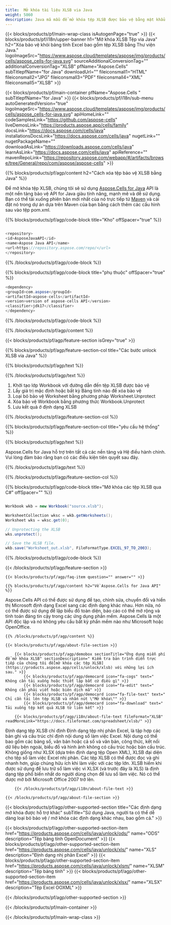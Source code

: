 ```yaml
---
title:  Mở khóa tài liệu XLSB via Java
weight: 5860
description: Java mã mẫu để mở khóa tệp XLSB được bảo vệ bằng mật khẩu trên Java Môi trường thời gian chạy cho Ứng dụng JSP/JSF và Ứng dụng máy tính để bàn.
---
```

{{< blocks/products/pf/main-wrap-class isAutogenPage="true" >}}
{{< blocks/products/pf/i18n/upper-banner h1="Mở khóa XLSB Tệp via Java" h2="Xóa bảo vệ khỏi bảng tính Excel bao gồm tệp XLSB bằng Thư viện Java." logoImageSrc="https://www.aspose.cloud/templates/aspose/img/products/cells/aspose_cells-for-java.svg" sourceAdditionalConversionTag="" additionalConversionTag="XLSB" pfName="Aspose.Cells" subTitlepfName="for Java" downloadUrl="" fileiconsmall1="HTML" fileiconsmall2="JPG" fileiconsmall3="PDF" fileiconsmall4="XML" fileiconsmall5="XLSB" >}}

{{< blocks/products/pf/main-container pfName="Aspose.Cells " subTitlepfName="for Java" >}}
{{< blocks/products/pf/i18n/sub-menu autoGeneratedVersion="true" logoImageSrc="https://www.aspose.cloud/templates/aspose/img/products/cells/aspose_cells-for-java.svg" apiHomeLink="" codeSamplesLink="https://github.com/aspose-cells" liveDemosLink="https://products.aspose.app/cells/family" docsLink="https://docs.aspose.com/cells/java" installationsDocsLink="https://docs.aspose.com/cells/java" nugetLink="" nugetPackageName="" downloadAsLink="https://downloads.aspose.com/cells/java" learnAsLink="https://docs.aspose.com/cells/java" apiReference="" mavenRepoLink="https://repository.aspose.com/webapp/#/artifacts/browse/tree/General/repo/com/aspose/aspose-cells" >}}

{{% blocks/products/pf/agp/content h2="Cách xóa tệp bảo vệ XLSB bằng Java" %}}

 Để mở khóa tệp XLSB, chúng tôi sẽ sử dụng
 [Aspose.Cells for Java](https://products.aspose.com/cells/java) 
API là một nền tảng bảo vệ API for Java giàu tính năng, mạnh mẽ và dễ sử dụng. Bạn có thể tải xuống phiên bản mới nhất của nó trực tiếp từ
 [Maven](https://repository.aspose.com/webapp/#/artifacts/browse/tree/General/repo/com/aspose/aspose-cells) 
 và cài đặt nó trong dự án dựa trên Maven của bạn bằng cách thêm các cấu hình sau vào tệp pom.xml.

{{% blocks/products/pf/agp/code-block title="Kho" offSpacer="true" %}}

```cs

<repository>
<id>AsposeJavaAPI</id>
<name>Aspose Java API</name>
<url>https://repository.aspose.com/repo/</url>
</repository>

```

{{% /blocks/products/pf/agp/code-block %}}

{{% blocks/products/pf/agp/code-block title="phụ thuộc" offSpacer="true" %}}

```cs
<dependency>
<groupId>com.aspose</groupId>
<artifactId>aspose-cells</artifactId>
<version>version of aspose-cells API</version>
<classifier>jdk17</classifier>
</dependency>

```

{{% /blocks/products/pf/agp/code-block %}}

{{% /blocks/products/pf/agp/content %}}

{{< blocks/products/pf/agp/feature-section isGrey="true" >}}

{{% blocks/products/pf/agp/feature-section-col title="Các bước unlock XLSB via Java" %}}

{{% blocks/products/pf/agp/text %}}

{{% /blocks/products/pf/agp/text %}}

1.  Khởi tạo lớp Workbook với đường dẫn đến tệp XLSB được bảo vệ
1.  Lấy giá trị mặc định hoặc bất kỳ Bảng tính nào để xóa bảo vệ
1.  Loại bỏ bảo vệ Worksheet bằng phương pháp Worksheet.Unprotect
1.  Xóa bảo vệ Workbook bằng phương thức Workbook.Unprotect
1.  Lưu kết quả ở định dạng XLSB

{{% /blocks/products/pf/agp/feature-section-col %}}

{{% blocks/products/pf/agp/feature-section-col title="yêu cầu hệ thống" %}}

{{% blocks/products/pf/agp/text %}}

 Aspose.Cells for Java hỗ trợ trên tất cả các nền tảng và Hệ điều hành chính. Vui lòng đảm bảo rằng bạn có các điều kiện tiên quyết sau đây.

{{% /blocks/products/pf/agp/text %}}

{{% /blocks/products/pf/agp/feature-section-col %}}

{{% blocks/products/pf/agp/code-block title="Mở khóa các tệp XLSB qua C#" offSpacer="" %}}

```cs

Workbook wkb = new Workbook("source.xlsb");

WorksheetCollection wksc = wkb.getWorksheets();
Worksheet wks = wksc.get(0);

// Unprotecting the XLSB
wks.unprotect();

// Save the XLSB file.
wkb.save("Worksheet_out.xlsb", FileFormatType.EXCEL_97_TO_2003);

```

{{% /blocks/products/pf/agp/code-block %}}

{{< /blocks/products/pf/agp/feature-section >}}

    {{< blocks/products/pf/agp/faq-item question="" answer="" >}}
 

<!-- aboutfile Starts -->

    {{% blocks/products/pf/agp/content h2="Về Aspose.Cells for Java API" %}}

 Aspose.Cells API có thể được sử dụng để tạo, chỉnh sửa, chuyển đổi và hiển thị Microsoft định dạng Excel sang các định dạng khác nhau. Hơn nữa, nó có thể được sử dụng để lập biểu đồ toàn diện, báo cáo có thể mở rộng và tính toán đáng tin cậy trong các ứng dụng phần mềm. Aspose.Cells là một API độc lập và nó không yêu cầu bất kỳ phần mềm nào như Microsoft hoặc OpenOffice.



    {{% /blocks/products/pf/agp/content %}}

    {{< blocks/products/pf/agp/about-file-section >}}

        {{< blocks/products/pf/agp/demobox sectionTitle="Ứng dụng miễn phí để mở khóa XLSB" sectionDescription=" Kiểm tra bản trình diễn trực tiếp của chúng tôi để[mở khóa các tệp XLSB](https://products.aspose.app/cells/unlock/xlsb) với những lợi ích sau." >}}
            {{< blocks/products/pf/agp/democard icon="fa-cogs" text=" Không cần tải xuống hoặc thiết lập bất cứ điều gì" >}}
            {{< blocks/products/pf/agp/democard icon="fa-edit" text=" Không cần phải viết hoặc biên dịch mã" >}}
            {{< blocks/products/pf/agp/democard icon="fa-file-text" text=" Chỉ cần tải lên tệp XLSB và nhấn nút \"Mở khóa\"" >}}
            {{< blocks/products/pf/agp/democard icon="fa-download" text=" Tải xuống tệp kết quả XLSB từ liên kết" >}}

        {{< blocks/products/pf/agp/i18n/about-file-text fileFormat="XLSB" readMoreLink="https://docs.fileformat.com/spreadsheet/xlsb/" >}}
Định dạng tệp XLSB chỉ định Định dạng tệp nhị phân Excel, là tập hợp các bản ghi và cấu trúc chỉ định nội dung sổ làm việc Excel. Nội dung có thể bao gồm các bảng số, văn bản hoặc cả số và văn bản, công thức, kết nối dữ liệu bên ngoài, biểu đồ và hình ảnh không có cấu trúc hoặc bán cấu trúc. Không giống như XLSX (dựa trên định dạng tệp Open XML), XLSB đại diện cho tệp sổ làm việc Excel nhị phân. Các tệp XLSB có thể được đọc và ghi nhanh hơn, giúp chúng hữu ích khi làm việc với các tệp lớn. XLSB hiếm khi được sử dụng để lưu trữ sổ làm việc vì XLSX (và trước đây là XLS) là định dạng tệp phổ biến nhất do người dùng chọn để lưu sổ làm việc. Nó có thể được mở bởi Microsoft Office 2007 trở lên.

        {{< /blocks/products/pf/agp/i18n/about-file-text >}}

    {{< /blocks/products/pf/agp/about-file-section >}}

<!-- aboutfile Ends -->

{{< blocks/products/pf/agp/other-supported-section title="Các định dạng mở khóa được hỗ trợ khác" subTitle="Sử dụng Java, người ta có thể dễ dàng loại bỏ bảo vệ / mở khóa các định dạng khác nhau, bao gồm cả." >}}

{{< blocks/products/pf/agp/other-supported-section-item href="https://products.aspose.com/cells/java/unlock/ods/" name="ODS" description="Tệp bảng tính OpenDocument" >}}
{{< blocks/products/pf/agp/other-supported-section-item href="https://products.aspose.com/cells/java/unlock/xls/" name="XLS" description="Định dạng nhị phân Excel" >}}
{{< blocks/products/pf/agp/other-supported-section-item href="https://products.aspose.com/cells/java/unlock/xlsm/" name="XLSM" description="Tệp bảng tính" >}}
{{< blocks/products/pf/agp/other-supported-section-item href="https://products.aspose.com/cells/java/unlock/xlsx/" name="XLSX" description="Tệp Excel OOXML" >}}

{{< /blocks/products/pf/agp/other-supported-section >}}

{{< /blocks/products/pf/main-container >}}
    
{{< /blocks/products/pf/main-wrap-class >}}
